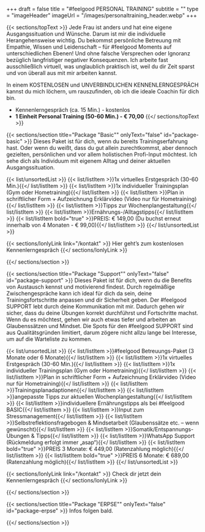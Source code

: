 +++
draft = false
title = "#feelgood PERSONAL TRAINING"
subtitle = ""
type = "imageHeader"
imageUrl = "/images/personaltraining_header.webp"
+++

{{< sections/topText >}}
Jede Frau ist anders und hat eine eigene Ausgangssituation und Wünsche. Darum ist mir die individuelle Herangehensweise wichtig. Du bekommst persönliche Betreuung mit Empathie, Wissen und Leidenschaft – für #feelgood Moments auf unterschiedlichen Ebenen! Und ohne falsche Versprechen oder Ignoranz bezüglich langfristiger negativer Konsequenzen. Ich arbeite fast ausschließlich virtuell, was unglaublich praktisch ist, weil du dir Zeit sparst und von überall aus mit mir arbeiten kannst.

In einem KOSTENLOSEN und UNVERBINDLICHEN KENNENLERNGESPRÄCH kannst du mich löchern, um rauszufinden, ob ich die ideale Coachin für dich bin.

- Kennenlerngespräch (ca. 15 Min.) - kostenlos
- **1 Einheit Personal Training (50-60 Min.) - € 70,00**
  {{</ sections/topText >}}

{{< sections/section title="Package \"Basic\"" onlyText="false" id="package-basic" >}}
Dieses Paket ist für dich, wenn du bereits Trainingserfahrung hast. Oder wenn du weißt, dass du gut allein zurechtkommst, aber dennoch gezielten, persönlichen und vor allem holistischen Profi-Input möchtest. Ich sehe dich als Individuum mit eigenem Alltag und deiner aktuellen Ausgangssituation.

{{< list/unsortedList >}}
{{< list/listItem >}}1x virtuelles Erstgespräch (30-60 Min.){{</ list/listItem >}}
{{< list/listItem >}}1x individueller Trainingsplan (Gym oder Hometraining){{</ list/listItem >}}
{{< list/listItem >}}Plan in schriftlicher Form + Aufzeichnung Erklärvideo (Video nur für Hometraining){{</ list/listItem >}}
{{< list/listItem >}}Tipps zur Wochenplangestaltung{{</ list/listItem >}}
{{< list/listItem >}}Ernährungs-/Alltagstipps{{</ list/listItem >}}
{{< list/listItem bold="true" >}}PREIS: € 149,00 (Du buchst erneut innerhalb von 4 Monaten - € 99,00){{</ list/listItem >}}
{{</ list/unsortedList >}}

{{< sections/lonlyLink link="/kontakt" >}}
Hier geht’s zum kostenlosen Kennenlerngespräch
{{</ sections/lonlyLink >}}

{{</ sections/section >}}

{{< sections/section title="Package \"Support\"" onlyText="false" id="package-support" >}}
Dieses Paket ist für dich, wenn du die Benefits von Austausch kennst und motivierend findest. Durch regelmäßige Zwischengespräche kann ich ideal für dich da sein, deine Trainingsfortschritte anpassen und dir Sicherheit geben. Der #feelgood SUPPORT lebt durch deine Kommunikation mit mir. Dadurch gehen wir sicher, dass du deine Übungen korrekt durchführst und Fortschritte machst. Wenn du es möchtest, gehen wir auch etwas tiefer und arbeiten an Glaubenssätzen und Mindset. Die Spots für den #feelgood SUPPORT sind aus Qualitätsgründen limitiert, darum zögere nicht allzu lange bei Interesse, um auf die Warteliste zu kommen.

{{< list/unsortedList >}}
{{< list/listItem >}}#feelgood Betreuungs-Paket (3 Monate oder 6 Monate){{</ list/listItem >}}
{{< list/listItem >}}1x virtuelles Erstgespräch (30-60 Min.){{</ list/listItem >}}
{{< list/listItem >}}1x individueller Trainingsplan (Gym oder Hometraining){{</ list/listItem >}}
{{< list/listItem >}}Plan in schriftlicher Form + Aufzeichnung Erklärvideo (Video nur für Hometraining){{</ list/listItem >}}
{{< list/listItem >}}Trainingsplanadaptionen{{</ list/listItem >}}
{{< list/listItem >}}angepasste Tipps zur aktuellen Wochenplangestaltung{{</ list/listItem >}}
{{< list/listItem >}}individuellere Ernährungstipps als bei #feelgood BASIC{{</ list/listItem >}}
{{< list/listItem >}}Input zum Stressmanagement{{</ list/listItem >}}
{{< list/listItem >}}Selbstreflektionsfragebogen & Mindsetarbeit (Glaubenssätze etc. – wenn gewünscht){{</ list/listItem >}}
{{< list/listItem >}}Somatik/Entspannungs-Übungen & Tipps{{</ list/listItem >}}
{{< list/listItem >}}WhatsApp Support (Rückmeldung erfolgt immer „asap“){{</ list/listItem >}}
{{< list/listItem bold="true" >}}PREIS 3 Monate: € 449,00 (Ratenzahlung möglich){{</ list/listItem >}}
{{< list/listItem bold="true" >}}PREIS 6 Monate: € 689,00 (Ratenzahlung möglich){{</ list/listItem >}}
{{</ list/unsortedList >}}

{{< sections/lonlyLink link="/kontakt" >}}
Check dir jetzt dein Kennenlerngespräch
{{</ sections/lonlyLink >}}

{{</ sections/section >}}

{{< sections/section title="Package \"ERPSE\"" onlyText="false" id="package-erpse" >}}
Infos folgen bald.

{{</ sections/section >}}
